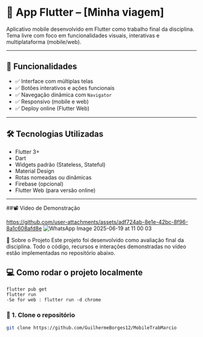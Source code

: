 # 📱 App Flutter – [Minha viagem]

Aplicativo mobile desenvolvido em Flutter como trabalho final da disciplina.  
Tema livre com foco em funcionalidades visuais, interativas e multiplataforma (mobile/web).

---

## 🚀 Funcionalidades

- ✅ Interface com múltiplas telas
- ✅ Botões interativos e ações funcionais
- ✅ Navegação dinâmica com `Navigator`
- ✅ Responsivo (mobile e web)
- ✅ Deploy online (Flutter Web)

---

## 🛠️ Tecnologias Utilizadas

- Flutter 3+
- Dart
- Widgets padrão (Stateless, Stateful)
- Material Design
- Rotas nomeadas ou dinâmicas
- Firebase (opcional)
- Flutter Web (para versão online)

---
##📽️ Vídeo de Demonstração

https://github.com/user-attachments/assets/adf724ab-8e1e-42bc-8f96-8a1c608afd8e
![WhatsApp Image 2025-06-19 at 11 00 03](https://github.com/user-attachments/assets/b8708aa2-85be-460f-a844-080210064e7d)

🧠 Sobre o Projeto
Este projeto foi desenvolvido como avaliação final da disciplina. Todo o código, recursos e interações demonstradas no vídeo estão implementadas no repositório abaixo.

## 💻 Como rodar o projeto localmente
    flutter pub get
    flutter run
    -Se for web : flutter run -d chrome

### 🔹 1. Clone o repositório

```bash
git clone https://github.com/GuilhermeBorges12/MobileTrabMarcio


